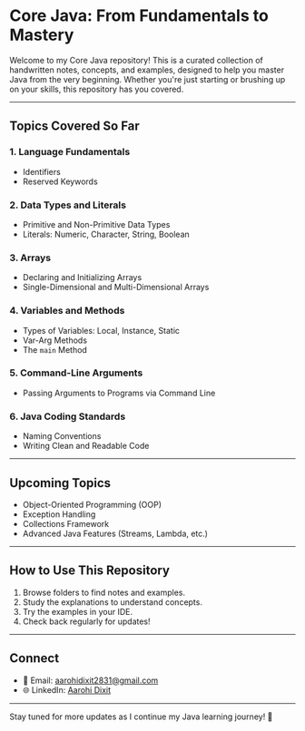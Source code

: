 # Core Java: From Fundamentals to Mastery

Welcome to my Core Java repository! This is a curated collection of handwritten notes, concepts, and examples, designed to help you master Java from the very beginning. Whether you're just starting or brushing up on your skills, this repository has you covered.

---

## Topics Covered So Far
### 1. Language Fundamentals
- Identifiers
- Reserved Keywords

### 2. Data Types and Literals
- Primitive and Non-Primitive Data Types
- Literals: Numeric, Character, String, Boolean

### 3. Arrays
- Declaring and Initializing Arrays
- Single-Dimensional and Multi-Dimensional Arrays

### 4. Variables and Methods
- Types of Variables: Local, Instance, Static
- Var-Arg Methods
- The `main` Method

### 5. Command-Line Arguments
- Passing Arguments to Programs via Command Line

### 6. Java Coding Standards
- Naming Conventions
- Writing Clean and Readable Code

---

## Upcoming Topics
- Object-Oriented Programming (OOP)
- Exception Handling
- Collections Framework
- Advanced Java Features (Streams, Lambda, etc.)

---

## How to Use This Repository
1. Browse folders to find notes and examples.
2. Study the explanations to understand concepts.
3. Try the examples in your IDE.
4. Check back regularly for updates!

---

## Connect
- 📧 Email: [aarohidixit2831@gmail.com](mailto:aarohidixit2831@gmail.com)
- 🌐 LinkedIn: [Aarohi Dixit](https://www.linkedin.com/in/aarohidixit/)

---

Stay tuned for more updates as I continue my Java learning journey! 🌟
